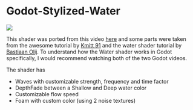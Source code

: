 # Godot-Stylized-Water

![](StylizedWater.gif)

This shader was ported from this video [here](https://www.youtube.com/watch?v=MHdDUqJHJxM) and some parts were taken from the awesome tutorial by [Kmitt 91](https://www.youtube.com/watch?v=PgcMXPdQrLI) and the water shader tutorial by [Bastiaan Olij](https://www.youtube.com/watch?v=vm9Sdvhq6ho). To understand how the Water shader works in Godot specifically, I would recommend watching both of the two Godot videos.

The shader has
* Waves with customizable strength, frequency and time factor
* DepthFade between a Shallow and Deep water color
* Customizable flow speed
* Foam with custom color (using 2 noise textures)

